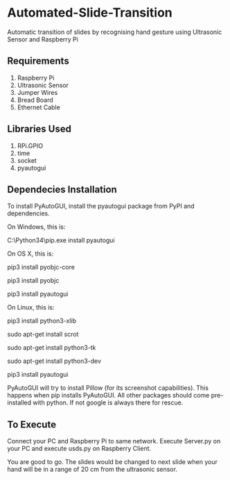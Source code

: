 # Automated-Slide-Transition
Automatic transition of slides by recognising hand gesture using Ultrasonic Sensor and Raspberry Pi

## Requirements
1. Raspberry Pi
2. Ultrasonic Sensor
3. Jumper Wires
4. Bread Board
5. Ethernet Cable

## Libraries Used
1. RPi.GPIO
2. time
3. socket
4. pyautogui

## Dependecies Installation
To install PyAutoGUI, install the pyautogui package from PyPI and dependencies.

On Windows, this is:

  C:\Python34\pip.exe install pyautogui

On OS X, this is:

  pip3 install pyobjc-core

  pip3 install pyobjc

  pip3 install pyautogui

On Linux, this is:

  pip3 install python3-xlib

  sudo apt-get install scrot

  sudo apt-get install python3-tk

  sudo apt-get install python3-dev

  pip3 install pyautogui

PyAutoGUI will try to install Pillow (for its screenshot capabilities). This happens when pip installs PyAutoGUI.
All other packages should come pre-installed with python. If not google is always there for rescue.

## To Execute
Connect your PC and Raspberry Pi to same network.
Execute Server.py on your PC and execute usds.py on Raspberry Client.

You are good to go.
The slides would be changed to next slide when your hand will be in a range of 20 cm from the ultrasonic sensor.
